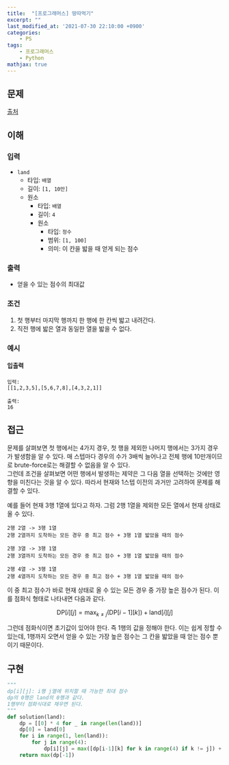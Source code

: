 ```yaml
---
title:  "[프로그래머스] 땅따먹기"
excerpt: ""
last_modified_at: '2021-07-30 22:10:00 +0900'
categories:
    - PS
tags:
    - 프로그래머스
    - Python
mathjax: true
---
```


## 문제

[출처](https://programmers.co.kr/learn/courses/30/lessons/12913)

## 이해

### 입력 

* ```land```
    * 타입: ```배열```
    * 길이: ```[1, 10만]```
    * 원소
        * 타입: ```배열```
        * 길이: ```4```
        * 원소
            * 타입: ```정수```
            * 범위: ```[1, 100]```
            * 의미: 이 칸을 밟을 때 얻게 되는 점수
            
### 출력 

* 얻을 수 있는 점수의 최대값

### 조건

1. 첫 행부터 마지막 행까지 한 행에 한 칸씩 밟고 내려간다.
2. 직전 행에 밟은 열과 동일한 열을 밟을 수 없다.

### 예시

#### 입출력

```
입력: 
[[1,2,3,5],[5,6,7,8],[4,3,2,1]]	

출력: 
16
```

## 접근

문제를 살펴보면 첫 행에서는 4가지 경우, 첫 행을 제외한 나머지 행에서는 3가지 경우가 발생함을 알 수 있다. 매 스텝마다 경우의 수가 3배씩 늘어나고 전체 행에 10만개이므로 brute-force로는 해결할 수 없음을 알 수 있다.\
그런데 조건을 살펴보면 어떤 행에서 발생하는 제약은 그 다음 열을 선택하는 것에만 영향을 미친다는 것을 알 수 있다. 따라서 현재와 1스텝 이전의 과거만 고려하여 문제를 해결할 수 있다.

예를 들어 현재 3행 1열에 있다고 하자. 그럼 2행 1열을 제외한 모든 열에서 현재 상태로 올 수 있다. 
```
2행 2열 -> 3행 1열
2행 2열까지 도착하는 모든 경우 중 최고 점수 + 3행 1열 밟았을 때의 점수

2행 3열 -> 3행 1열
2행 3열까지 도착하는 모든 경우 중 최고 점수 + 3행 1열 밟았을 때의 점수

2행 4열 -> 3행 1열
2행 4열까지 도착하는 모든 경우 중 최고 점수 + 3행 1열 밟았을 때의 점수
```
이 중 최고 점수가 바로 현재 상태로 올 수 있는 모든 경우 중 가장 높은 점수가 된다. 이를 점화식 형태로 나타내면 다음과 같다.

$$
\text {DP}[i][j] = \max_{k\not= j} (\text {DP}[i-1][k]) + \text {land} [i][j]
$$

그런데 점화식이면 초기값이 있어야 한다. 즉 1행의 값을 정해야 한다. 이는 쉽게 정할 수 있는데, 1행까지 오면서 얻을 수 있는 가장 높은 점수는 그 칸을 밟았을 때 얻는 점수 뿐이기 때문이다.


## 구현

```python
"""
dp[i][j]: i행 j열에 위치할 때 가능한 최대 점수
dp의 0행은 land의 0행과 같다.
1행부터 점화식대로 채우면 된다.
"""
def solution(land):
    dp = [[0] * 4 for _ in range(len(land))]
    dp[0] = land[0]
    for i in range(1, len(land)):
        for j in range(4):
            dp[i][j] = max([dp[i-1][k] for k in range(4) if k != j]) + land[i][j]
    return max(dp[-1])
```